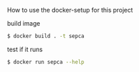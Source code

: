 How to use the docker-setup for this project

build image

```bash
$ docker build . -t sepca
```

test if it runs
```bash
$ docker run sepca --help
```
